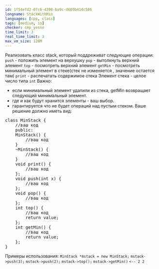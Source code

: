 ```yaml
---
id: 1f54efd2-07c6-4398-ba9c-d605b41dc586
longname: StackWithMin
languages: [cpp, class]
tags: [medium, io]
checker: cmp_yesno
time_limit: 3
real_time_limit: 3
max_vm_size: 128M
---
```


Реализовать класс stack, который поддреживат следующие операции:
`push` - положить элемент на верхушку
`pop` - вытолкнуть верхний элемент 
`top` - посмотреть верхний элемент
`getMin` - посмотреть минимальный элемент в стеке(стек не изменяется
, значение остается там)
`print`  - распечатать содержимое стека
Элемент стека - целое число типа `int`
Важно: 
- если минимальный элемент удалили из стека, getMin возвращает
следующий минимальный элемент.
- где и как будут хранится элементы - ваш выбор.
- гарантируется что не будет операций над пустым стеком.
Ваше решение должно иметь вид:

<pre>
class MinStack {
    //ваш код
    public:
    MinStack() {
        //ваш код
    }
    ~MinStack() {
        //ваш код
    }
    void print() {
        //ваш код
    };
    void push(int x) {
        //ваш код
    };
    void pop() {
        //ваш код
    };
    int top() {
        //ваш код
        return value;
    };
    int getMin() {
        //ваш код
        return value;
    };
}
</pre>

Примеры использования:
`MinStack *mstack = new MinStack;`
`mstack->push(3);`
`mstack->push(2);`
`mstack->top();`
`mstack->getMin()`
`<-- 2 2`
